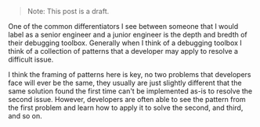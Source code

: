 > Note: This post is a draft.

One of the common differentiators I see between someone that I would label as a
senior engineer and a junior engineer is the depth and bredth of their debugging
toolbox. Generally when I think of a debugging toolbox I think of a collection
of patterns that a developer may apply to resolve a difficult issue.

I think the framing of patterns here is key, no two problems that developers
face will ever be the same, they usually are just slightly different that the
same solution found the first time can't be implemented as-is to resolve the
second issue. However, developers are often able to see the pattern from the
first problem and learn how to apply it to solve the second, and third, and so
on.
